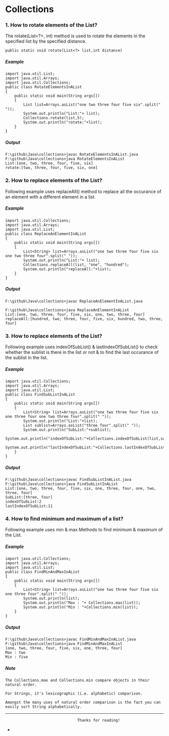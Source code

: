 # Collections
### 1.  How to rotate elements of the List?

The rotate(List<?>, int) method is used to rotate the elements in the specified list by the specified distance.

```
public static void rotate(List<?> list,int distance)
```
##### Example
```
import java.util.List;
import java.util.Arrays;
import java.util.Collections;
public class RotateElementsInAList
{
	public static void main(String args[])
	{
		List list=Arrays.asList("one two three four five six".split(" "));
		System.out.println("List:"+ list);
		Collections.rotate(list,5);
		System.out.println("rotate:"+list);
	}
}
```
##### Output
```
F:\github\Java\collections>javac RotateElementsInAList.java
F:\github\Java\collections>java RotateElementsInAList
List:[one, two, three, four, five, six]
rotate:[two, three, four, five, six, one]
```

### 2.  How to replace elements of the List?

Following example uses replaceAll() method to replace all the occurance of an element with a different element in a list.
##### Example
```
import java.util.Collections;
import java.util.Arrays;
import java.util.List;
public class ReplaceAnElementInAList
{
    public static void main(String args[])
	{
		List<String> list=Arrays.asList("one two three four five six one two three four".split(" "));
		System.out.println("List:"+ list);
		Collections.replaceAll(list, "one", "hundred");
		System.out.println("replaceAll:"+list);
	}
}
```
##### Output
```
F:\github\Java\collections>javac ReplaceAnElementInAList.java

F:\github\Java\collections>java ReplaceAnElementInAList
List:[one, two, three, four, five, six, one, two, three, four]
replaceAll:[hundred, two, three, four, five, six, hundred, two, three, four]

```


### 3.  How to replace elements of the List?

Following example uses indexOfSubList() & lastIndexOfSubList() to check whether the sublist is there in the list or not & to find the last occurance of the sublist in the list.
##### Example
```
import java.util.Collections;
import java.util.Arrays;
import java.util.List;
public class FindSubListInAList
{
	public static void main(String args[])
	{
		List<String> list=Arrays.asList("one two three four five six one three four one two three four".split(" "));
		System.out.println("List:"+list);
		List sublist=Arrays.asList("three four".split(" "));
		System.out.println("SubList:"+sublist);
		System.out.println("indexOfSubList:"+Collections.indexOfSubList(list,sublist));
		System.out.println("lastIndexOfSubList:"+Collections.lastIndexOfSubList(list,sublist));
	}
}
```
##### Output
```
F:\github\Java\collections>javac FindSubListInAList.java
F:\github\Java\collections>java FindSubListInAList
List:[one, two, three, four, five, six, one, three, four, one, two, three, four]
SubList:[three, four]
indexOfSubList:2
lastIndexOfSubList:11

```

### 4.  How to find minimum and maximum of a list?

Following example uses min & max Methods to find minimum & maximum of the List.
##### Example
```
import java.util.Collections;
import java.util.Arrays;
import java.util.List;
public class FindMinAndMaxInAList
{
	public static void main(String args[])
	{
		List<String> list=Arrays.asList("one two three four five six one three four".split(" "));
		System.out.println(list);
		System.out.println("Max : "+ Collections.max(list));
		System.out.println("Min : "+Collections.min(list));
	}
}

```
##### Output
```
F:\github\Java\collections>javac FindMinAndMaxInAList.java
F:\github\Java\collections>java FindMinAndMaxInAList
[one, two, three, four, five, six, one, three, four]
Max : two
Min : five
```


##### Note
```
The Collections.max and Collections.min compare objects in their natural order.

For Strings, it's lexicographic (i.e. alphabetic) comparison.

Amongst the many uses of natural order comparison is the fact you can easily sort String alphabetically.
```

---

                                    Thanks for reading!
-
